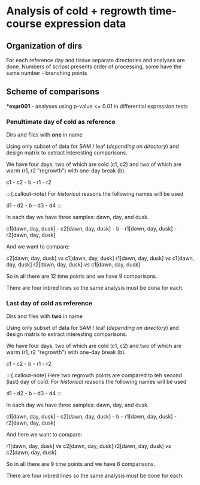 # Analysis of cold + regrowth time-course expression data

## Organization of dirs

For each reference day and tissue separate directories and analyses are done.
Numbers of scripst presents order of processing, some have the same number - branching points

## Scheme of comparisons

__*expr001__ - analyses using p-value <= 0.01 in differential expression tests

### Penultimate day of cold as reference

Dirs and files with **one** in name

Using only subset of data for SAM / leaf (*depending on directory*) and design matrix to extract interesting comparisons.

We have four days, two of which are cold (c1, c2) and two of which are warm (r1, r2 "regrowth") with one-day break (b).

c1 - c2 - b - r1 - r2

:::{.callout-note}
For *historical* reasons the following names will be used

d1 - d2 - b - d3 - d4
:::

In each day we have three samples: dawn, day, and dusk.

c1[dawn, day, dusk] - c2[dawn, day, dusk] - b - r1[dawn, day, dusk] - r2[dawn, day, dusk]

And we want to compare:

c2[dawn, day, dusk] *vs* c1[dawn, day, dusk]
r1[dawn, day, dusk] *vs* c1[dawn, day, dusk]
r2[dawn, day, dusk] *vs* c1[dawn, day, dusk]

So in all there are 12 time points and we have 9 comparisons.

There are four inbred lines so the same analysis must be dona for each.

### Last day of cold as reference

Dirs and files with **two** in name

Using only subset of data for SAM / leaf (*depending on directory*) and design matrix to extract interesting comparisons.

We have four days, two of which are cold (c1, c2) and two of which are warm (r1, r2 "regrowth") with one-day break (b).

c1 - c2 - b - r1 - r2

:::{.callout-note}
Here two regrowth points are compared to teh second (last) day of cold.
For *historical* reasons the following names will be used

d1 - d2 - b - d3 - d4
:::

In each day we have three samples: dawn, day, and dusk.

c1[dawn, day, dusk] - c2[dawn, day, dusk] - b - r1[dawn, day, dusk] - r2[dawn, day, dusk]

And here we want to compare:

r1[dawn, day, dusk] *vs* c2[dawn, day, dusk]
r2[dawn, day, dusk] *vs* c2[dawn, day, dusk]

So in all there are 9 time points and we have 6 comparisons.

There are four inbred lines so the same analysis must be done for each.
